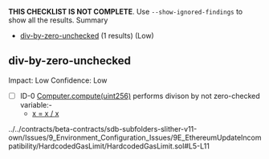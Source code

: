 **THIS CHECKLIST IS NOT COMPLETE**. Use `--show-ignored-findings` to show all the results.
Summary
 - [div-by-zero-unchecked](#div-by-zero-unchecked) (1 results) (Low)
## div-by-zero-unchecked
Impact: Low
Confidence: Low
 - [ ] ID-0
[Computer.compute(uint256)](../../contracts/beta-contracts/sdb-subfolders-slither-v11-own/Issues/9_Environment_Configuration_Issues/9E_EthereumUpdateIncompatibility/HardcodedGasLimit/HardcodedGasLimit.sol#L5-L11) performs divison by not zero-checked variable:- 
	- [x = x / x](../../contracts/beta-contracts/sdb-subfolders-slither-v11-own/Issues/9_Environment_Configuration_Issues/9E_EthereumUpdateIncompatibility/HardcodedGasLimit/HardcodedGasLimit.sol#L8)

../../contracts/beta-contracts/sdb-subfolders-slither-v11-own/Issues/9_Environment_Configuration_Issues/9E_EthereumUpdateIncompatibility/HardcodedGasLimit/HardcodedGasLimit.sol#L5-L11


